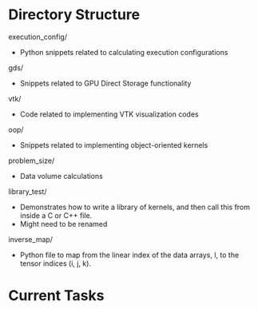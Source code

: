 # Directory Structure
execution_config/
- Python snippets related to calculating execution configurations 

gds/ 
- Snippets related to GPU Direct Storage functionality

vtk/
- Code related to implementing VTK visualization codes

oop/
- Snippets related to implementing object-oriented kernels

problem_size/
- Data volume calculations

library_test/
- Demonstrates how to write a library of kernels, and then call this from inside a C or C++ file.
- Might need to be renamed

inverse_map/
- Python file to map from the linear index of the data arrays, l, to the tensor indices (i, j, k).

# Current Tasks

